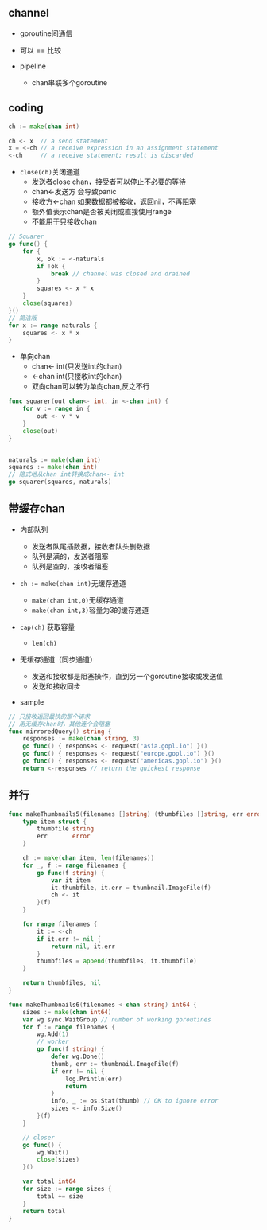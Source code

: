 ## channel

+ goroutine间通信

+ 可以 == 比较

+ pipeline
    + chan串联多个goroutine

## coding
```go
ch := make(chan int)

ch <- x  // a send statement
x = <-ch // a receive expression in an assignment statement
<-ch     // a receive statement; result is discarded
```


+ `close(ch)`关闭通道
    + 发送者close chan，接受者可以停止不必要的等待
    + chan<-发送方 会导致panic
    + 接收方<-chan  如果数据都被接收，返回nil，不再阻塞
    + 额外值表示chan是否被关闭或直接使用range
    + 不能用于只接收chan
```go
// Squarer
go func() {
    for {
        x, ok := <-naturals
        if !ok {
            break // channel was closed and drained
        }
        squares <- x * x
    }
    close(squares)
}()
// 简洁版
for x := range naturals {
    squares <- x * x
}
```

+ 单向chan
    + chan<- int(只发送int的chan)
    + <-chan int(只接收int的chan)
    + 双向chan可以转为单向chan,反之不行
```go
func squarer(out chan<- int, in <-chan int) {
    for v := range in {
        out <- v * v
    }
    close(out)
}


naturals := make(chan int)
squares := make(chan int)
// 隐式地从chan int转换成chan<- int
go squarer(squares, naturals)
```

## 带缓存chan
+ 内部队列
    + 发送者队尾插数据，接收者队头删数据
    + 队列是满的，发送者阻塞
    + 队列是空的，接收者阻塞

+ `ch := make(chan int)`无缓存通道
    + `make(chan int,0)`无缓存通道
    + `make(chan int,3)`容量为3的缓存通道

+ `cap(ch)` 获取容量
    + `len(ch)`

+ 无缓存通道（同步通道）
    + 发送和接收都是阻塞操作，直到另一个goroutine接收或发送值
    + 发送和接收同步

+ sample
```go
// 只接收返回最快的那个请求
// 用无缓存chan时，其他连个会阻塞
func mirroredQuery() string {
    responses := make(chan string, 3)
    go func() { responses <- request("asia.gopl.io") }()
    go func() { responses <- request("europe.gopl.io") }()
    go func() { responses <- request("americas.gopl.io") }()
    return <-responses // return the quickest response

```


## 并行
```go
func makeThumbnails5(filenames []string) (thumbfiles []string, err error) {
    type item struct {
        thumbfile string
        err       error
    }

    ch := make(chan item, len(filenames))
    for _, f := range filenames {
        go func(f string) {
            var it item
            it.thumbfile, it.err = thumbnail.ImageFile(f)
            ch <- it
        }(f)
    }

    for range filenames {
        it := <-ch
        if it.err != nil {
            return nil, it.err
        }
        thumbfiles = append(thumbfiles, it.thumbfile)
    }

    return thumbfiles, nil
}
```

```go
func makeThumbnails6(filenames <-chan string) int64 {
    sizes := make(chan int64)
    var wg sync.WaitGroup // number of working goroutines
    for f := range filenames {
        wg.Add(1)
        // worker
        go func(f string) {
            defer wg.Done()
            thumb, err := thumbnail.ImageFile(f)
            if err != nil {
                log.Println(err)
                return
            }
            info, _ := os.Stat(thumb) // OK to ignore error
            sizes <- info.Size()
        }(f)
    }

    // closer
    go func() {
        wg.Wait()
        close(sizes)
    }()

    var total int64
    for size := range sizes {
        total += size
    }
    return total
}
```